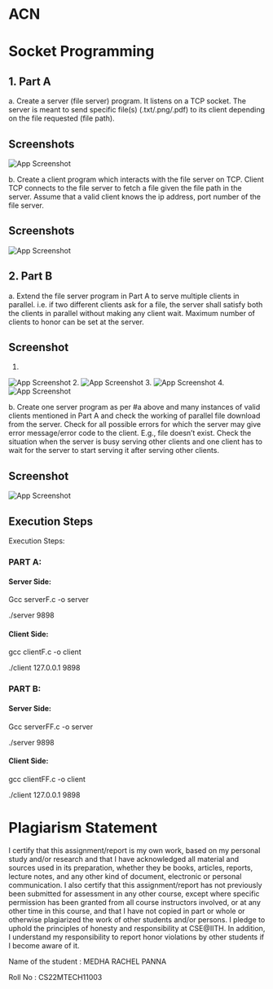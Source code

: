# ACN

# Socket Programming

## 1. Part A

a. Create a server (file server) program. It listens on a TCP socket. The
server is meant to send specific file(s) (.txt/.png/.pdf) to its client
depending on the file requested (file path).




## Screenshots

![App Screenshot](https://i.postimg.cc/JhsKWpdt/one.png)


b. Create a client program which interacts with the file server on TCP. Client
TCP connects to the file server to fetch a file given the file path in the
server. Assume that a valid client knows the ip address, port number of
the file server.

## Screenshots

![App Screenshot](https://i.postimg.cc/3x8Y9vft/two.png)
## 2. Part B

a. Extend the file server program in Part A to serve multiple clients in
parallel. i.e. if two different clients ask for a file, the server shall satisfy
both the clients in parallel without making any client wait. Maximum
number of clients to honor can be set at the server.
## Screenshot
1.
![App Screenshot](https://i.postimg.cc/3rGGQs8P/three.png)
2.
![App Screenshot](https://i.postimg.cc/htLM4JSR/four.png)
3.
![App Screenshot](https://i.postimg.cc/xjNZD1bn/five.png)
4.
![App Screenshot](https://i.postimg.cc/4NbBs74k/six.png)







b. Create one server program as per #a above and many instances of valid
clients mentioned in Part A and check the working of parallel file download
from the server. Check for all possible errors for which the server may give
error message/error code to the client. E.g., file doesn’t exist. Check the
situation when the server is busy serving other clients and one client has
to wait for the server to start serving it after serving other clients.


## Screenshot

![App Screenshot](https://i.postimg.cc/tJbWMkx1/seven.png)
##  Execution Steps

Execution Steps:

### PART A:

#### Server Side:

Gcc serverF.c -o server

./server  9898

#### Client Side:

gcc clientF.c -o client

./client 127.0.0.1 9898

### PART B:

#### Server Side:

Gcc serverFF.c -o server

./server  9898

#### Client Side:

gcc clientFF.c -o client

./client 127.0.0.1 9898
# Plagiarism Statement

I certify that this assignment/report is my own work, based on my personal study and/or
research and that I have acknowledged all material and sources used in its preparation, whether
they be books, articles, reports, lecture notes, and any other kind of document, electronic or
personal communication. I also certify that this assignment/report has not previously been
submitted for assessment in any other course, except where specific permission has been
granted from all course instructors involved, or at any other time in this course, and that I have
not copied in part or whole or otherwise plagiarized the work of other students and/or persons. I
pledge to uphold the principles of honesty and responsibility at CSE@IITH. In addition, I
understand my responsibility to report honor violations by other students if I become aware of it.

Name of the student : MEDHA RACHEL PANNA

Roll No : CS22MTECH11003
